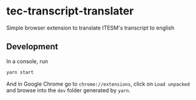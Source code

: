 # tec-transcript-translater

Simple browser extension to translate ITESM's transcript to english

## Development

In a console, run

```sh
yarn start
```

And in Google Chrome go to `chrome://extensions`, click on `Load unpacked` and browse into the `dev` folder generated by `yarn`.
